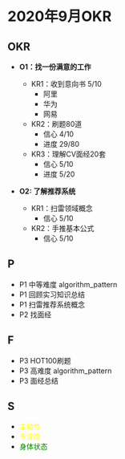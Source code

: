 # 2020年9月OKR

## OKR
- **O1：找一份满意的工作**
  - KR1：收到意向书 5/10
    - 阿里
    - 华为
    - 网易
  - KR2：刷题80道
    - 信心 4/10
    - 进度 29/80
  - KR3：理解CV面经20套 
    - 信心 5/10
    - 进度 5/20

- **O2: 了解推荐系统**
  - KR1：扫雷领域概念
    - 信心 5/10
  - KR2：手推基本公式
    - 信心 5/10

## P
- P1 中等难度 algorithm_pattern 
- P1 回顾实习知识总结
- P1 扫雷推荐系统概念
- P2 找面经

## F
- P3 HOT100刷题
- P3 高难度 algorithm_pattern
- P3 面经总结

## S
- <font color=yellow>主动性</font>
- <font color=yellow>专注度</font>
- <font color=green>身体状态</font>